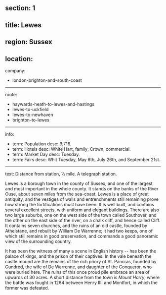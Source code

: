 section: 1
----
title: Lewes
----
region: Sussex
----
location: 
----
company:
- london-brighton-and-south-coast
----
route:
- haywards-heath-to-lewes-and-hastings
- lewes-to-uckfield
- lewes-to-newhaven
- brighton-to-lewes
----
info:
- term: Population
  desc: 9,716.
- term: Hotels
  desc: White Hart, family; Crown, commercial.
- term: Market Day
  desc: Tuesday.
- term: Fairs
  desc: Whit Tuesday, May 6th, July 26th, and September 21st.
----
text: Distance from station, ½ mile. A telegraph station.

Lewes is a borough town in the county of Sussex, and one of the largest and most important in the whole county. It stands on the banks of the River Ouse, about seven miles from the sea-coast. Lewes is a place of great antiquity, and the vestiges of walls and entrenchments still remaining prove how strong the fortifications must have been. It is well built, and contains several excellent streets, with uniform and elegant buildings. There are also two large suburbs, one on the west side of the town called Southover, and the other on the east side of the river, on a chalk cliff, and hence called Cliff. It contains seven churches, and the ruins of an old castle, founded by Athelstane, and rebuilt by William De Warrenne; it had two keeps, one of which still remains in good preservation, and commands a good panoramic view of the surrounding country.

It has been the witness of many a scene in English history -- has been the palace of kings, and the prison of their captives. In the vale beneath the castle mound are the remains of the rich priory of St. Pancras, founded by Gundred, the wife of De Warrenne, and daughter of the Conqueror, who were buried here. The ruins of this once proud pile embrace an area of upwards of 30 acres. A short distance from the town is *Mount Harry*, where the battle was fought in 1264 between Henry III. and Montfort, in which the former was defeated.

